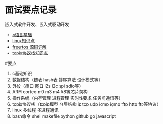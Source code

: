 # 面试要点记录
嵌入式软件开发、嵌入式驱动开发 
* [c语言基础](./c基础.md)
* [linux知识点](./linux.md)
* [freertos 源码详解](./freertos-inside.md)
* [tcpip协议栈知识点](./tcpip协议栈.md)

#要点
1. c基础知识
2. 数据结构（链表 hash表 排序算法 设计模式等）
3. 外设（串口 网口 i2s i2c spi sdio等）
4. ARM cortex-m0 m3 m4 A8等芯片架构
5. 操作系统（内存管理 进程管理 实时性要求 任务间通讯等）
6. tcpip协议栈（tcpip模型 分层结构 ip tcp udp icmp igmp tftp http ftp等协议）
7. linux 多线程 多进程通讯 
8. bash命令 shell makefile python github go javascript
